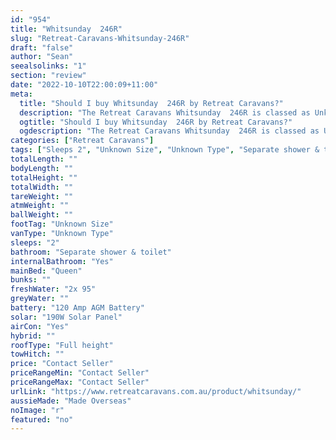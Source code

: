 ```yaml
---
id: "954"
title: "Whitsunday  246R"
slug: "Retreat-Caravans-Whitsunday-246R"
draft: "false"
author: "Sean"
seealsolinks: "1"
section: "review"
date: "2022-10-10T22:00:09+11:00"
meta:
  title: "Should I buy Whitsunday  246R by Retreat Caravans?"
  description: "The Retreat Caravans Whitsunday  246R is classed as Unknown Type, and sleeps 2 people. It is Made Overseas and comes in at Unknown Size. It generally has Separate shower & toilet."
  ogtitle: "Should I buy Whitsunday  246R by Retreat Caravans?"
  ogdescription: "The Retreat Caravans Whitsunday  246R is classed as Unknown Type, and sleeps 2 people. It is Made Overseas and comes in at Unknown Size. It generally has Separate shower & toilet."
categories: ["Retreat Caravans"]
tags: ["Sleeps 2", "Unknown Size", "Unknown Type", "Separate shower & toilet", "Full height", "Price Unknown"]
totalLength: ""
bodyLength: ""
totalHeight: ""
totalWidth: ""
tareWeight: ""
atmWeight: ""
ballWeight: ""
footTag: "Unknown Size"
vanType: "Unknown Type"
sleeps: "2"
bathroom: "Separate shower & toilet"
internalBathroom: "Yes"
mainBed: "Queen"
bunks: ""
freshWater: "2x 95"
greyWater: ""
battery: "120 Amp AGM Battery"
solar: "190W Solar Panel"
airCon: "Yes"
hybrid: ""
roofType: "Full height"
towHitch: ""
price: "Contact Seller"
priceRangeMin: "Contact Seller"
priceRangeMax: "Contact Seller"
urlLink: "https://www.retreatcaravans.com.au/product/whitsunday/"
aussieMade: "Made Overseas"
noImage: "r"
featured: "no"
---
```

